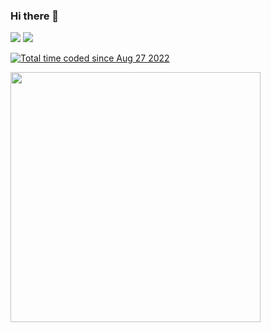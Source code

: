 ### Hi there 👋

<!--
**EdwardLeeData/EdwardLeeData** is a ✨ _special_ ✨ repository because its `README.md` (this file) appears on your GitHub profile.

Here are some ideas to get you started:

- 🔭 I’m currently working on ...
- 🌱 I’m currently learning ...
- 👯 I’m looking to collaborate on ...
- 🤔 I’m looking for help with ...
- 💬 Ask me about ...
- 📫 How to reach me: ...
- 😄 Pronouns: ...
- ⚡ Fun fact: ...
-->

<img src="https://github-readme-stats.vercel.app/api?username=EdwardLeeData&count_private=true&show_icons=true"/>
<img src="https://github-readme-stats.vercel.app/api/top-langs/?username=anuraghazra&layout=compact"/>

<a href="https://wakatime.com/@77298fc6-b57e-486c-bec5-2ea798830ccd"><img src="https://wakatime.com/badge/user/77298fc6-b57e-486c-bec5-2ea798830ccd.svg" alt="Total time coded since Aug 27 2022" /></a>

<img src="https://wakatime.com/share/@77298fc6-b57e-486c-bec5-2ea798830ccd/60128f1f-0dfd-481f-8aae-0f2ffe169cd0.svg" height="400"/>
